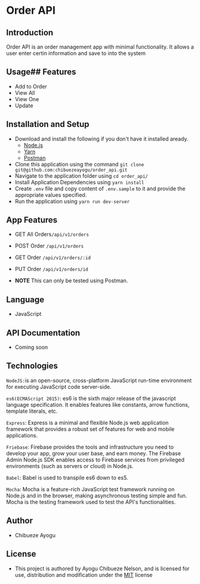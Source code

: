 # Order API
## Introduction
Order API is an order management app with minimal functionality. It allows a user enter certin information and save to into the system

## Usage## Features
- Add to Order
- View All
- View One
- Update

## Installation and Setup
- Download and install the following if you don't have it installed aready.
   - [Node.js](https://nodejs.org/en/)
   - [Yarn](https://classic.yarnpkg.com/en/docs/install/#mac-stable)
   - [Postman](https://www.postman.com/)
- Clone this application using the command `git clone git@github.com:chibuezeayogu/order_api.git`
- Navigate to the application folder using `cd order_api/`
- Install Application Dependencies using `yarn install`
- Create `.env` file and copy content of `.env.sample` to it and provide the appropriate values specified.
- Run the application using `yarn run dev-server`

## App Features
- GET All Orders`/api/v1/orders`
- POST Order `/api/v1/orders`
- GET Order `/api/v1/orders/:id`
- PUT Order `/api/v1/orders/id`

- **NOTE** This can only be tested using Postman.

## Language
- JavaScript

## API Documentation
 - Coming soon 

## Technologies

`NodeJS:`is an open-source, cross-platform JavaScript run-time environment for executing JavaScript code server-side.

`es6(ECMAScript 2015)`: es6 is the sixth major release of the javascript language specification. It enables features like constants, arrow functions, template literals, etc.

`Express`: Express is a minimal and flexible Node.js web application framework that provides a robust set of features for web and mobile applications.

`Friebase`: Firebase provides the tools and infrastructure you need to develop your app, grow your user base, and earn money. The Firebase Admin Node.js SDK enables access to Firebase services from privileged environments (such as servers or cloud) in Node.js.

`Babel`: Babel is used to transpile es6 down to es5.

`Mocha`: Mocha is a feature-rich JavaScript test framework running on Node.js and in the browser, making asynchronous testing simple and fun. Mocha is the testing framework used to test the API's functionalities.

## Author
- Chibueze Ayogu

## License
- This project is authored by Ayogu Chibueze Nelson, and is licensed for use, distribution and modification under the [MIT](https://github.com/chibuezeayogu/order_api/blob/main/LICENSE) license

